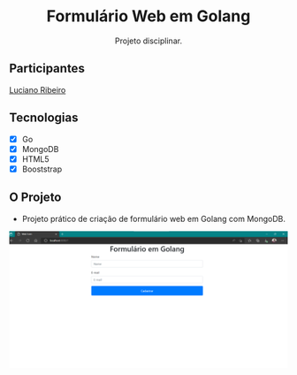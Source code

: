 <h1 align="center">
Formulário Web em Golang
</h1>

<p align="center">Projeto disciplinar.</p>

## Participantes

[Luciano Ribeiro](https://github.com/lucianorbr)

## Tecnologias

- [x] Go
- [x] MongoDB
- [x] HTML5
- [x] Booststrap

## O Projeto
- Projeto prático de criação de formulário web em Golang com MongoDB.


![img.png](img.png)
